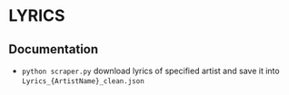 # LYRICS


## Documentation

 - `python scraper.py` download lyrics of specified artist and save it into `Lyrics_{ArtistName}_clean.json`
